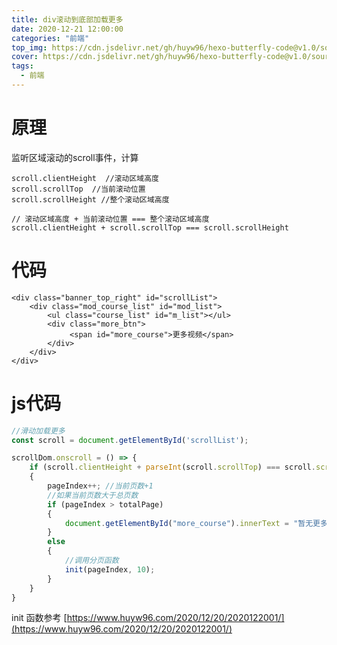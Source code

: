 ```yaml
---
title: div滚动到底部加载更多
date: 2020-12-21 12:00:00
categories: "前端"
top_img: https://cdn.jsdelivr.net/gh/huyw96/hexo-butterfly-code@v1.0/source/img/bg/bg3.png
cover: https://cdn.jsdelivr.net/gh/huyw96/hexo-butterfly-code@v1.0/source/img/article/article3.png
tags: 
  - 前端
---
```

# 原理
监听区域滚动的scroll事件，计算
```
scroll.clientHeight  //滚动区域高度
scroll.scrollTop  //当前滚动位置
scroll.scrollHeight //整个滚动区域高度

// 滚动区域高度 + 当前滚动位置 === 整个滚动区域高度
scroll.clientHeight + scroll.scrollTop === scroll.scrollHeight
```
# 代码

```
<div class="banner_top_right" id="scrollList">
	<div class="mod_course_list" id="mod_list">
		<ul class="course_list" id="m_list"></ul>
		<div class="more_btn">
			 <span id="more_course">更多视频</span>
		</div>    
	</div>
</div>
```
# js代码
```javascript
//滑动加载更多
const scroll = document.getElementById('scrollList');

scrollDom.onscroll = () => {
	if (scroll.clientHeight + parseInt(scroll.scrollTop) === scroll.scrollHeight) 
	{
		pageIndex++; //当前页数+1
		//如果当前页数大于总页数
		if (pageIndex > totalPage) 
		{
			document.getElementById("more_course").innerText = "暂无更多";
		}
        else
        {
        	//调用分页函数
        	init(pageIndex, 10);
        }
	}
}
```
init 函数参考
[https://www.huyw96.com/2020/12/20/2020122001/](https://www.huyw96.com/2020/12/20/2020122001/)